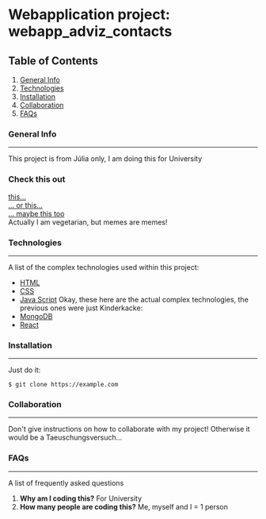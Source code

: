 # Webapplication project: webapp_adviz_contacts
## Table of Contents
1. [General Info](#general-info)
2. [Technologies](#technologies)
3. [Installation](#installation)
4. [Collaboration](#collaboration)
5. [FAQs](#faqs)
### General Info
***
This project is from Júlia only, I am doing this for University
### Check this out
[this...](https://www.memedroid.com/memes/detail/2600585/Beans) <br>
[... or this...](https://www.gutefrage.net/frage/kaese-hat-loecher-mehr-kaese-bedeutet-mehr-loecher-ist-mehr-kaese-weniger-kaese) <br>
[... maybe this too](https://www.zdf.de/funk/mrwissen2go-geschichte-12024/funk-die-geschichte-des-doeners-102.html) <br>
Actually I am vegetarian, but memes are memes!
### Technologies
***
A list of the complex technologies used within this project:
* [HTML](https://www.tutorialspoint.com/html/index.htm)
* [CSS](https://www.w3schools.com/Css/)
* [Java Script](https://javascript.info/)
Okay, these here are the actual complex technologies, the previous ones were just Kinderkacke:
* [MongoDB](https://www.mongodb.org)
* [React](https://www.reactjs.org)
### Installation
***
Just do it:
```
$ git clone https://example.com
```
### Collaboration
***
Don't give instructions on how to collaborate with my project!
Otherwise it would be a Taeuschungsversuch...
### FAQs
***
A list of frequently asked questions
1. **Why am I coding this?**
For University
2. **How many people are coding this?**
Me, myself and I = 1 person
